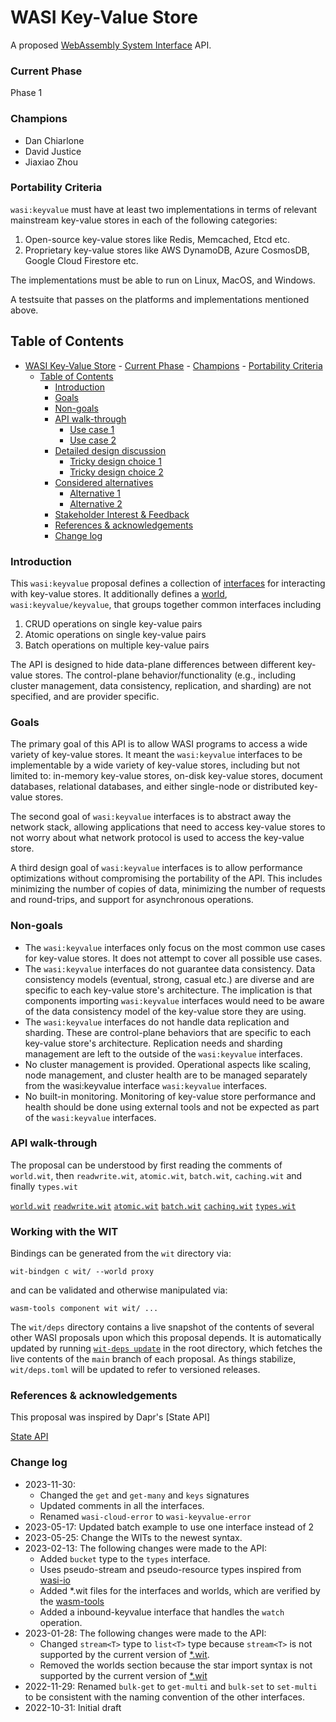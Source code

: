 # WASI Key-Value Store

A proposed [WebAssembly System Interface](https://github.com/WebAssembly/WASI) API.

### Current Phase

Phase 1

### Champions

- Dan Chiarlone
- David Justice
- Jiaxiao Zhou

### Portability Criteria

`wasi:keyvalue` must have at least two implementations in terms of relevant mainstream key-value stores in each of the following categories: 

1. Open-source key-value stores like Redis, Memcached, Etcd etc.
2. Proprietary key-value stores like AWS DynamoDB, Azure CosmosDB, Google Cloud Firestore etc.

The implementations must be able to run on Linux, MacOS, and Windows.

A testsuite that passes on the platforms and implementations mentioned above.

## Table of Contents
- [WASI Key-Value Store](#wasi-key-value-store)
		- [Current Phase](#current-phase)
		- [Champions](#champions)
		- [Portability Criteria](#portability-criteria)
	- [Table of Contents](#table-of-contents)
		- [Introduction](#introduction)
		- [Goals](#goals)
		- [Non-goals](#non-goals)
		- [API walk-through](#api-walk-through)
			- [Use case 1](#use-case-1)
			- [Use case 2](#use-case-2)
		- [Detailed design discussion](#detailed-design-discussion)
			- [Tricky design choice 1](#tricky-design-choice-1)
			- [Tricky design choice 2](#tricky-design-choice-2)
		- [Considered alternatives](#considered-alternatives)
			- [Alternative 1](#alternative-1)
			- [Alternative 2](#alternative-2)
		- [Stakeholder Interest \& Feedback](#stakeholder-interest--feedback)
		- [References \& acknowledgements](#references--acknowledgements)
		- [Change log](#change-log)

### Introduction

This `wasi:keyvalue` proposal defines a collection of [interfaces] for
interacting with key-value stores. It additionally defines a [world],
`wasi:keyvalue/keyvalue`, that groups together common interfaces including

1. CRUD operations on single key-value pairs
2. Atomic operations on single key-value pairs
3. Batch operations on multiple key-value pairs

The API is designed to hide data-plane differences between different key-value stores. The control-plane behavior/functionality (e.g., including cluster management, data consistency, replication, and sharding) are not specified, and are provider specific.

[Interfaces]: https://github.com/WebAssembly/component-model/blob/main/design/mvp/WIT.md#wit-interfaces
[World]: https://github.com/WebAssembly/component-model/blob/main/design/mvp/WIT.md#wit-worlds

### Goals

The primary goal of this API is to allow WASI programs to access a wide variety of key-value stores. It meant the `wasi:keyvalue` interfaces to be implementable by a wide variety of key-value stores, including but not limited to: in-memory key-value stores, on-disk key-value stores, document databases, relational databases, and either single-node or distributed key-value stores.

The second goal of `wasi:keyvalue` interfaces is to abstract away the network stack, allowing applications that need to access key-value stores to not worry about what network protocol is used to access the key-value store.

A third design goal of `wasi:keyvalue` interfaces is to allow performance optimizations without compromising the portability of the API. This includes minimizing the number of copies of data, minimizing the number of requests and round-trips, and support for asynchronous operations.

### Non-goals

- The `wasi:keyvalue` interfaces only focus on the most common use cases for key-value stores. It does not attempt to cover all possible use cases.
- The `wasi:keyvalue` interfaces do not guarantee data consistency. Data consistency models (eventual, strong, casual etc.) are diverse and are specific to each key-value store's architecture. The implication is that components importing `wasi:keyvalue` interfaces would need to be aware of the data consistency model of the key-value store they are using.
- The `wasi:keyvalue` interfaces do not handle data replication and sharding. These are control-plane behaviors that are specific to each key-value store's architecture. Replication needs and sharding management are left to the outside of the `wasi:keyvalue` interfaces.
- No cluster management is provided. Operational aspects like scaling, node management, and cluster health are to be managed separately from the wasi:keyvalue interface `wasi:keyvalue` interfaces.
- No built-in monitoring. Monitoring of key-value store performance and health should be done using external tools and not be expected as part of the `wasi:keyvalue` interfaces.

### API walk-through

The proposal can be understood by first reading the comments of `world.wit`, then `readwrite.wit`, `atomic.wit`, `batch.wit`, `caching.wit` and finally `types.wit`

[`world.wit`](./wit/world.wit)
[`readwrite.wit`](./wit/readwrite.wit)
[`atomic.wit`](./wit/atomic.wit)
[`batch.wit`](./wit/batch.wit)
[`caching.wit`](./wit/caching.wit)
[`types.wit`](./wit/types.wit)

### Working with the WIT

Bindings can be generated from the `wit` directory via:
```
wit-bindgen c wit/ --world proxy
```
and can be validated and otherwise manipulated via:
```
wasm-tools component wit wit/ ...
```

The `wit/deps` directory contains a live snapshot of the contents of several
other WASI proposals upon which this proposal depends. It is automatically
updated by running [`wit-deps update`](https://crates.io/crates/wit-deps-cli)
in the root directory, which fetches the live contents of the `main` branch of
each proposal. As things stabilize, `wit/deps.toml` will be updated to refer to
versioned releases.

### References & acknowledgements

This proposal was inspired by Dapr's [State API]

[State API](https://docs.dapr.io/developing-applications/building-blocks/state-management/)

### Change log

- 2023-11-30: 
  - Changed the `get` and `get-many` and `keys` signatures
  - Updated comments in all the interfaces.
  - Renamed `wasi-cloud-error` to `wasi-keyvalue-error`
- 2023-05-17: Updated batch example to use one interface instead of 2
- 2023-05-25: Change the WITs to the newest syntax.
- 2023-02-13: The following changes were made to the API:
  - Added `bucket` type to the `types` interface.
  - Uses pseudo-stream and pseudo-resource types inspired from [wasi-io ](https://github.com/WebAssembly/wasi-io)
  - Added *.wit files for the interfaces and worlds, which are verified by the [wasm-tools](https://github.com/bytecodealliance/wasm-tools)
  - Added a inbound-keyvalue interface that handles the `watch` operation.
- 2023-01-28: The following changes were made to the API:
  - Changed `stream<T>` type to `list<T>` type because `stream<T>` is not supported by the current version of [*.wit](https://github.com/WebAssembly/component-model/blob/main/design/mvp/WIT.md).
  - Removed the worlds section because the star import syntax is not supported by the current version of [*.wit](https://github.com/WebAssembly/component-model/blob/main/design/mvp/WIT.md)
- 2022-11-29: Renamed `bulk-get` to `get-multi` and `bulk-set` to `set-multi` to be consistent with the naming convention of the other interfaces.
- 2022-10-31: Initial draft
